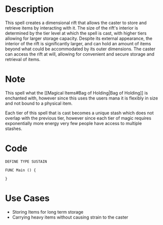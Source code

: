 # Description

This spell creates a dimensional rift that allows the caster to store and retrieve items by interacting with it. The size of the rift's interior is determined by the tier level at which the spell is cast, with higher tiers allowing for larger storage capacity. Despite its external appearance, the interior of the rift is significantly larger, and can hold an amount of items beyond what could be accommodated by its outer dimensions. The caster can access the rift at will, allowing for convenient and secure storage and retrieval of items.

# Note
This spell what the [[Magical Items#Bag of Holding|Bag of Holding]] is enchanted with, however since this uses the users mana it is flexibly in size and not bound to a physical item.

Each tier of this spell that is cast becomes a unique stash which does not overlap with the previous tier, however since each tier of magic requires exponentially more energy very few people have access to multiple stashes.

# Code
```
DEFINE TYPE SUSTAIN

FUNC Main () {
  
}
```


# Use Cases
* Storing Items for long term storage
* Carrying heavy items without causing strain to the caster 
